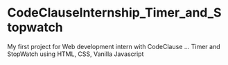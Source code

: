 # CodeClauseInternship_Timer_and_Stopwatch
My first project for Web development intern with CodeClause ... Timer and StopWatch using HTML, CSS, Vanilla Javascript
